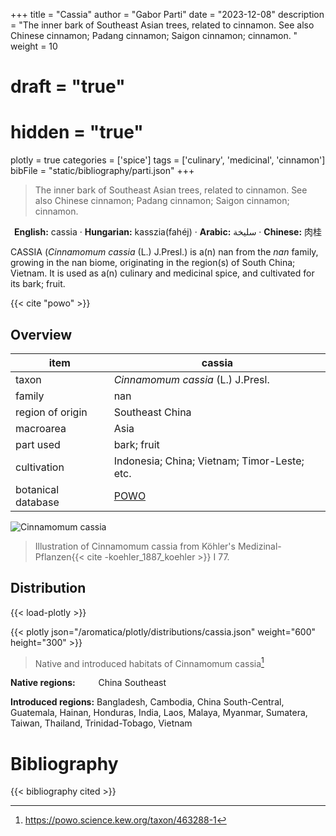 +++
title = "Cassia"
author = "Gabor Parti"
date = "2023-12-08"
description = "The inner bark of Southeast Asian trees, related to cinnamon. See also Chinese cinnamon; Padang cinnamon; Saigon cinnamon; cinnamon. "
weight = 10
# draft = "true"
# hidden = "true"
plotly = true
categories = ['spice']
tags = ['culinary', 'medicinal', 'cinnamon']
bibFile = "static/bibliography/parti.json"
+++

>The inner bark of Southeast Asian trees, related to cinnamon. See also Chinese cinnamon; Padang cinnamon; Saigon cinnamon; cinnamon. 

<center>

**English:** cassia · **Hungarian:** kasszia(fahéj) · **Arabic:** <span class="arabic-text" dir="rtl">سليخة</span> · **Chinese:** <span class="traditional-chinese-text">肉桂</span>

</center>

CASSIA (*Cinnamomum cassia* (L.) J.Presl.) is a(n) nan from the *nan* family, growing in the nan biome, originating in the region(s) of South China; Vietnam. It is used as a(n) culinary and medicinal spice, and cultivated for its bark; fruit.

{{< cite "powo" >}}

## Overview

|       item       |                       cassia                      |
|------------------|---------------------------------------------------|
|       taxon      |         *Cinnamomum cassia* (L.) J.Presl.         |
|      family      |                        nan                        |
| region of origin |                  Southeast China                  |
|     macroarea    |                        Asia                       |
|     part used    |                    bark; fruit                    |
|    cultivation   |    Indonesia; China; Vietnam; Timor-Leste; etc.   |
|botanical database|[POWO](https://powo.science.kew.org/taxon/463288-1)|

![Cinnamomum cassia](/images/illustrations/cassia.png?width=40rem "Illustration of Cinnamomum cassia from Köhler's Medizinal-Pflanzen")

>Illustration of Cinnamomum cassia from Köhler's Medizinal-Pflanzen{{< cite -koehler_1887_koehler >}} I 77.

## Distribution

{{< load-plotly >}}

{{< plotly json="/aromatica/plotly/distributions/cassia.json" weight="600" height="300" >}}

>Native and introduced habitats of Cinnamomum cassia[^powo]

[^powo]: https://powo.science.kew.org/taxon/463288-1

<p style="text-align:left;">

**Native regions:** &ensp; &ensp; &ensp; China Southeast

**Introduced regions:** Bangladesh, Cambodia, China South-Central, Guatemala, Hainan, Honduras, India, Laos, Malaya, Myanmar, Sumatera, Taiwan, Thailand, Trinidad-Tobago, Vietnam

</p>



# Bibliography

{{< bibliography cited >}}

